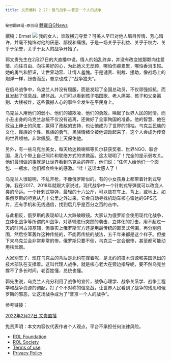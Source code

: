 ```yaml
---
title: 文贵爆料 2.27：俄乌战争——普京一个人的战争
---
```

`秘密翻译组-原创组` [轉載自GNews](https://gnews.org/zh-hans/2076666/)

撰稿：Ermat
![](https://assets.gnews.org/wp-content/uploads/2022/02/snapshot-10.jpg)
我的女人，谁敢横刀夺爱？可美人早已对他人眉目传情、芳心暗许，并毫不掩饰对他的厌恶、鄙视和痛恨。于是一场关乎于利益、关乎于权力、关乎于荣誉，关乎于女人的战争开始了。

郭文贵先生在2月27日的大直播中说，情人的始乱终弃，并没有改变她那颗向往爱情、向往自由、向往美好的心，为此她义无反顾，哪怕伤痕累累，哪怕香消玉殒。她的勇气和胆识，让世界动容、让情人羞愧。于是谴责、制裁、援助，像战场上的炮弹一样，纷沓而至，普京也成了“战争独夫”。

在俄乌战争中，乌克兰人并没有屈服，而是发起了全国总动员，不仅顽强抵抗，而且发起了信息战、媒体战。人们可以看到孩子唱国歌、老人痛哭、孩子和父亲离别、大楼被炸，这些震撼人心的事件全发生在平民身上。

乌克兰人用他们的弱小、他们的被欺凌、他们的勇敢，唤起了世界人民的同情。而小丑出身的乌克兰总统不仅没有逃离，还做好了全家殉国的准备。他的智慧、他在政治上绅士的风度，赢得了政敌的支持，也让他成为了世界的领袖。乌克兰民族的文化、民族的个性、民族的勇气，民族情绪全被他调动起来了。这个人会成为传奇的世界领袖。非常佩服，愿上天保佑他。

另外，有一些乌克兰美女，每天给达赖喇嘛等贝尔获获奖者、世界NGO、联合国，发几个带上自己照片和联络方式的求救函。这太聪明了！完全的是示弱攻关。他们最想做的事就是让世界看到乌克兰的存在，他们说：“任何人给他们一个面包、一瓶水，他们都会终生的感激。“哇！这话太感人了！

乌克兰人很聪明，不乱开枪，不像俄罗斯似的。有的小女孩身上都带着针刺式导弹。我在2017、2018年就跟大家说过，现代战争中一个针刺式导弹就可以改变人类的命运。一个针刺式导弹，最轻的十六公斤，可以放在车上、背上，或地上。如果俄罗斯的坦克从几十公里之外过来，它会自动寻找机动车核心雷达的GPS芯片，还有手机和无线通信，找到后几乎是百分之百的击中。

与此相反，俄罗斯的表现却让人大跌破眼镜。大家认为俄罗斯会使用现代化战争，立体化战争等所谓的AI战争，对基辅进行突然的袭击、立体化的打击，用不超过一天的时间占领基辅，但事实上俄罗斯军方还是用最传统的直叉式包围，再分别包围，然后空军轰炸这种传统的，不能再传统的战法，五千年来都是这个样子。但接下来乌克兰会非常非常的惨。俄罗斯只要不倒，乌克兰一定会很惨，甚至都可能动用核武器。

大家别忘了，现在乌克兰的背后是北约在撑着呢，是北约的技术资源和美国派出的技术部队在支撑着。这叫代理人战争，就是核心老大在旁边指导呢，要不然乌克兰撑不了多长时间，老百姓懂，总统也懂。

郭先生说，乌克兰人充分利用了战争的宣传，战争心理学、战争关系学、战争工程学和战争资源的调配，打了个不对称的信息战，让世界人民看到了战争的残忍和俄罗斯的邪恶，让这场战争成为了“普京一个人的战争”。

参考链接：

[2022年2月27日 文贵直播](https://gettr.com/streaming/px6plf36f1)



 

免责声明：本文内容仅代表作者个人观点，平台不承担任何法律风险。

- [ROL Foundation](https://rolfoundation.org/)
- [ROL Society](https://rolsociety.org/)
- [Terms of use](https://gnews.org/terms-of-use-3/)
- [Privacy Policy](https://gnews.org/privacy-policy/)
